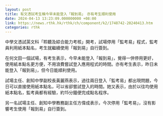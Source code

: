 ```yaml
---
layout: post
title: 有文憑試考生稱今早未能登入「報到易」　亦有考生順利使用
date: 2024-04-13 13:23:09.000000000 +08:00
link: https://news.rthk.hk/rthk/ch/component/k2/1748742-20240413.htm
categories: rthk
---
```


中學文憑試英文科「聆聽及綜合能力考核」開考，試場停用「監考易」程式，監考員利用紙本點名，考生就繼續使用「報到易」自行簽到。

在何文田一個試場，有考生表示，今早未能登入「報到易」，覺得一併停用更好，使用紙本點名更方便，不用浪費嘗試登入應用程式的時間。亦有考生表示，昨日未能登入「報到易」，但今日能順利使用。

試場主任、創知中學副校長黃麗燕表示，過往兩日登入「監考易」都出現問題，今日可以直接使用紙本點名，可以省卻嘗試登入的時間。她又表示，由於以往均使用紙本點名，監考員都有經驗，約15分鐘便完成點名程序。

另一名試場主任、創知中學教務副主任方偉成表示，今次停用「監考易」，沒有影響考生使用「報到易」自行簽到。
